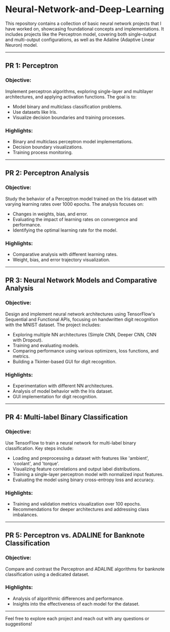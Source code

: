 # Neural-Network-and-Deep-Learning
This repository contains a collection of basic neural network projects that I have worked on, showcasing foundational concepts and implementations. It includes projects like the Perceptron model, covering both single-output and multi-output configurations, as well as the Adaline (Adaptive Linear Neuron) model. 


---

## PR 1: Perceptron

### Objective:
Implement perceptron algorithms, exploring single-layer and multilayer architectures, and applying activation functions. The goal is to:
- Model binary and multiclass classification problems.
- Use datasets like Iris.
- Visualize decision boundaries and training processes.

### Highlights:
- Binary and multiclass perceptron model implementations.
- Decision boundary visualizations.
- Training process monitoring.

---

## PR 2: Perceptron Analysis

### Objective:
Study the behavior of a Perceptron model trained on the Iris dataset with varying learning rates over 1000 epochs. The analysis focuses on:
- Changes in weights, bias, and error.
- Evaluating the impact of learning rates on convergence and performance.
- Identifying the optimal learning rate for the model.

### Highlights:
- Comparative analysis with different learning rates.
- Weight, bias, and error trajectory visualization.

---

## PR 3: Neural Network Models and Comparative Analysis

### Objective:
Design and implement neural network architectures using TensorFlow's Sequential and Functional APIs, focusing on handwritten digit recognition with the MNIST dataset. The project includes:
- Exploring multiple NN architectures (Simple CNN, Deeper CNN, CNN with Dropout).
- Training and evaluating models.
- Comparing performance using various optimizers, loss functions, and metrics.
- Building a Tkinter-based GUI for digit recognition.

### Highlights:
- Experimentation with different NN architectures.
- Analysis of model behavior with the Iris dataset.
- GUI implementation for digit recognition.

---

## PR 4: Multi-label Binary Classification

### Objective:
Use TensorFlow to train a neural network for multi-label binary classification. Key steps include:
- Loading and preprocessing a dataset with features like 'ambient', 'coolant', and 'torque'.
- Visualizing feature correlations and output label distributions.
- Training a single-layer perceptron model with normalized input features.
- Evaluating the model using binary cross-entropy loss and accuracy.

### Highlights:
- Training and validation metrics visualization over 100 epochs.
- Recommendations for deeper architectures and addressing class imbalances.

---

## PR 5: Perceptron vs. ADALINE for Banknote Classification

### Objective:
Compare and contrast the Perceptron and ADALINE algorithms for banknote classification using a dedicated dataset.

### Highlights:
- Analysis of algorithmic differences and performance.
- Insights into the effectiveness of each model for the dataset.

---
Feel free to explore each project and reach out with any questions or suggestions!

